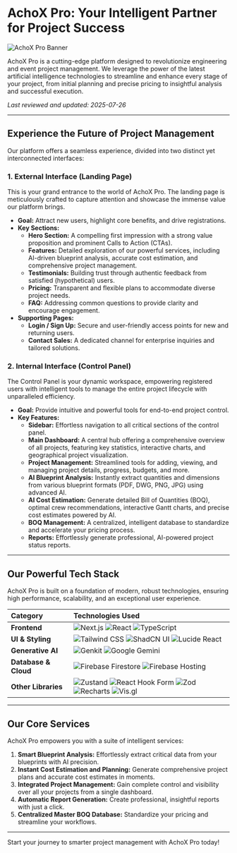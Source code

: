 
# AchoX Pro: Your Intelligent Partner for Project Success

![AchoX Pro Banner](link-to-your-banner-image)

AchoX Pro is a cutting-edge platform designed to revolutionize engineering and event project management. We leverage the power of the latest artificial intelligence technologies to streamline and enhance every stage of your project, from initial planning and precise pricing to insightful analysis and successful execution.

*Last reviewed and updated: 2025-07-26*

--- 

## Experience the Future of Project Management

Our platform offers a seamless experience, divided into two distinct yet interconnected interfaces:

### 1. External Interface (Landing Page)

This is your grand entrance to the world of AchoX Pro. The landing page is meticulously crafted to capture attention and showcase the immense value our platform brings.

*   **Goal:** Attract new users, highlight core benefits, and drive registrations.
*   **Key Sections:**
    *   **Hero Section:** A compelling first impression with a strong value proposition and prominent Calls to Action (CTAs).
    *   **Features:** Detailed exploration of our powerful services, including AI-driven blueprint analysis, accurate cost estimation, and comprehensive project management.
    *   **Testimonials:** Building trust through authentic feedback from satisfied (hypothetical) users.
    *   **Pricing:** Transparent and flexible plans to accommodate diverse project needs.
    *   **FAQ:** Addressing common questions to provide clarity and encourage engagement.
*   **Supporting Pages:**
    *   **Login / Sign Up:** Secure and user-friendly access points for new and returning users.
    *   **Contact Sales:** A dedicated channel for enterprise inquiries and tailored solutions.

### 2. Internal Interface (Control Panel)

The Control Panel is your dynamic workspace, empowering registered users with intelligent tools to manage the entire project lifecycle with unparalleled efficiency.

*   **Goal:** Provide intuitive and powerful tools for end-to-end project control.
*   **Key Features:**
    *   **Sidebar:** Effortless navigation to all critical sections of the control panel.
    *   **Main Dashboard:** A central hub offering a comprehensive overview of all projects, featuring key statistics, interactive charts, and geographical project visualization.
    *   **Project Management:** Streamlined tools for adding, viewing, and managing project details, progress, budgets, and more.
    *   **AI Blueprint Analysis:** Instantly extract quantities and dimensions from various blueprint formats (PDF, DWG, PNG, JPG) using advanced AI.
    *   **AI Cost Estimation:** Generate detailed Bill of Quantities (BOQ), optimal crew recommendations, interactive Gantt charts, and precise cost estimates powered by AI.
    *   **BOQ Management:** A centralized, intelligent database to standardize and accelerate your pricing process.
    *   **Reports:** Effortlessly generate professional, AI-powered project status reports.

---

## Our Powerful Tech Stack

AchoX Pro is built on a foundation of modern, robust technologies, ensuring high performance, scalability, and an exceptional user experience.

| Category         | Technologies Used                                                                                                |
| :--------------- | :--------------------------------------------------------------------------------------------------------------- |
| **Frontend**     | ![Next.js](https://img.shields.io/badge/Next.js-black?style=for-the-badge&logo=next.js&logoColor=white)             ![React](https://img.shields.io/badge/React-20232A?style=for-the-badge&logo=react&logoColor=61DAFB)        ![TypeScript](https://img.shields.io/badge/TypeScript-007ACC?style=for-the-badge&logo=typescript&logoColor=white) |
| **UI & Styling** | ![Tailwind CSS](https://img.shields.io/badge/Tailwind_CSS-38B2AC?style=for-the-badge&logo=tailwind-css&logoColor=white) ![ShadCN UI](https://img.shields.io/badge/ShadCN-000000?style=for-the-badge&logo=shadcn%20ui&logoColor=white) ![Lucide React](https://img.shields.io/badge/Lucide-black?style=for-the-badge&logo=lucide&logoColor=white) |
| **Generative AI**| ![Genkit](https://img.shields.io/badge/Genkit-black?style=for-the-badge&logo=google&logoColor=white)             ![Google Gemini](https://img.shields.io/badge/Google%20Gemini-4285F4?style=for-the-badge&logo=google&logoColor=white) |
| **Database & Cloud**| ![Firebase Firestore](https://img.shields.io/badge/Firebase-FFCA28?style=for-the-badge&logo=firebase&logoColor=black) ![Firebase Hosting](https://img.shields.io/badge/Firebase_Hosting-FFCA28?style=for-the-badge&logo=firebase&logoColor=black) |
| **Other Libraries**| ![Zustand](https://img.shields.io/badge/Zustand-2E8B57?style=for-the-badge&logo=zustand&logoColor=white)           ![React Hook Form](https://img.shields.io/badge/React_Hook_Form-EC5990?style=for-the-badge&logo=reacthookform&logoColor=white) ![Zod](https://img.shields.io/badge/Zod-3E67F3?style=for-the-badge&logo=zod&logoColor=white) ![Recharts](https://img.shields.io/badge/Recharts-1B9A59?style=for-the-badge&logo=recharts&logoColor=white) ![Vis.gl](https://img.shields.io/badge/Vis.gl-black?style=for-the-badge&logo=vis.gl&logoColor=white) |

---

## Our Core Services

AchoX Pro empowers you with a suite of intelligent services:

1.  **Smart Blueprint Analysis:** Effortlessly extract critical data from your blueprints with AI precision.
2.  **Instant Cost Estimation and Planning:** Generate comprehensive project plans and accurate cost estimates in moments.
3.  **Integrated Project Management:** Gain complete control and visibility over all your projects from a single dashboard.
4.  **Automatic Report Generation:** Create professional, insightful reports with just a click.
5.  **Centralized Master BOQ Database:** Standardize your pricing and streamline your workflows.

---

Start your journey to smarter project management with AchoX Pro today!
